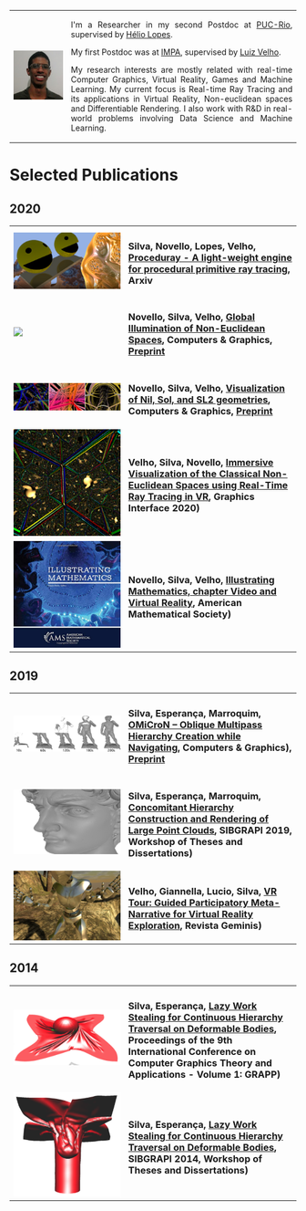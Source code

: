 <table>
<tr>
<td markdown="1">

<img width="100%" src="figs/photo.jpg"/>

</td>
<td markdown="1" style="text-align: justify" width="80%">

I'm a Researcher in my second Postdoc at [PUC-Rio](https://www.puc-rio.br/english/ "PUC-Rio's Homepage"), supervised by [Hélio Lopes](http://www-di.inf.puc-rio.br/~lopes/ "Hélio Lopes's Homepage").

My first Postdoc was at [IMPA](https://impa.br/en_US/ "IMPA's Homepage"), supervised by [Luiz Velho](http://lvelho.impa.br/ "Luiz Velho's Homepage").

My research interests are mostly related with real-time Computer Graphics, Virtual Reality, Games and Machine Learning. My current focus is Real-time Ray Tracing and its applications in Virtual Reality, Non-euclidean spaces and Differentiable Rendering. I also work with R&D in real-world problems involving Data Science and Machine Learning.

</td>
</tr>
</table>

# Selected Publications

## 2020

<table>

<tr>
<td markdown="1">

<img src="figs/proceduray.png"/>

</td>
<td markdown="1" width="60%">
        
### Silva, Novello, Lopes, Velho, [Proceduray - A light-weight engine for procedural primitive ray tracing](https://arxiv.org/abs/2012.10357), Arxiv

</td>
</tr>

<tr>
<td markdown="1">

<img src="figs/non_euclidean_path_tracer.png"/>

</td>
<td markdown="1" width="60%">
        
### Novello, Silva, Velho, [Global Illumination of Non-Euclidean Spaces](https://doi.org/10.1016/j.cag.2020.09.014), Computers & Graphics, [Preprint](https://arxiv.org/abs/2003.11133)

</td>
</tr>

<tr>
<td markdown="1">

<img src="figs/nil_etc.jpg"/>

</td>
<td markdown="1" width="60%">
        
### Novello, Silva, Velho, [Visualization of Nil, Sol, and SL2 geometries](https://doi.org/10.1016/j.cag.2020.07.016), Computers & Graphics, [Preprint](https://www.visgraf.impa.br/Data/RefBib/PS_PDF/cag2020a/Visualization_of_Nil_Sol_SL2_CAG.pdf)

</td>
</tr>

<tr>
<td markdown="1">

<img src="figs/seifert_grid.png"/>

</td>
<td markdown="1" width="60%">
        
### Velho, Silva, Novello, [Immersive Visualization of the Classical Non-Euclidean Spaces using Real-Time Ray Tracing in VR](https://doi.org/10.20380/GI2020.42), Graphics Interface 2020)

</td>
</tr>

<tr>
<td markdown="1">

<img src="figs/illustrating_math.jpg"/>

</td>
<td markdown="1" width="60%">
        
### Novello, Silva, Velho, [Illustrating Mathematics, chapter Video and Virtual Reality](https://bookstore.ams.org/mbk-135), American Mathematical Society)

</td>
</tr>

</table>

## 2019

<table>

<tr>
<td markdown="1">

<img src="figs/omicron.jpg"/>

</td>
<td markdown="1" width="60%">
        
### Silva, Esperança, Marroquim, [OMiCroN – Oblique Multipass Hierarchy Creation while Navigating](https://doi.org/10.1016/j.cag.2019.08.016), Computers & Graphics), [Preprint](https://arxiv.org/abs/2006.13266)

</td>
</tr>

<tr>
<td markdown="1">

<img src="figs/david.png"/>

</td>
<td markdown="1" width="60%">
        
### Silva, Esperança, Marroquim, [Concomitant Hierarchy Construction and Rendering of Large Point Clouds](https://doi.org/10.5753/sibgrapi.est.2019.8304), SIBGRAPI 2019, Workshop of Theses and Dissertations)

</td>
</tr>

<tr>
<td markdown="1">

<img src="figs/jua_joints.png"/>

</td>
<td markdown="1" width="60%">
        
### Velho, Giannella, Lucio, Silva, [VR Tour: Guided Participatory Meta-Narrative for Virtual Reality Exploration](https://www.revistageminis.ufscar.br/index.php/geminis/article/view/463), Revista Geminis)

</td>
</tr>
</table>

## 2014

<table>
<tr>
<td markdown="1">

<img src="figs/cloth_ball.png"/>

</td>
<td markdown="1" width="60%">
        
### Silva, Esperança, [Lazy Work Stealing for Continuous Hierarchy Traversal on Deformable Bodies](https://doi.org/10.5220/0004656904300437), Proceedings of the 9th International Conference on Computer Graphics Theory and Applications - Volume 1: GRAPP)

</td>
</tr>

<tr>
<td markdown="1">

<img src="figs/funnel.png"/>

</td>
<td markdown="1" width="60%">
        
### Silva, Esperança, [Lazy Work Stealing for Continuous Hierarchy Traversal on Deformable Bodies](http://www.fgv.br/emap/sibgrapi-2014/SIBGRAPI2014-WTD-posters.html), SIBGRAPI 2014, Workshop of Theses and Dissertations)

</td>
</tr>

</table>
